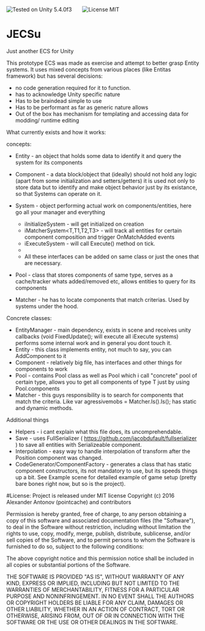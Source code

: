 ![Tested on Unity 5.4.0f3](https://img.shields.io/badge/Tested%20on%20unity-5.4.0f3-blue.svg?style=flat-square)&nbsp;&nbsp;&nbsp;&nbsp;&nbsp;&nbsp;
![License MIT](https://img.shields.io/badge/license-MIT-green.svg)
# JECSu
Just another ECS for Unity

This prototype ECS was made as exercise and attempt to better grasp  Entity systems.
It uses mixed concepts from various places (like Entitas framework) but has several decisions:

* no code generation required for it to function.
* has to acknowledge Unity specific nature
* Has to be braindead simple to use
* Has to be performant as far as generic nature allows
* Out of the box has mechanism for templating and accessing data for modding/ runtime editing

What currently exists and how it works:

concepts:

* Entity - an object that holds some data to identify it and query the system for its components
* Component - a data block/object that (ideally) should not hold any logic (apart from some initialization and setters/getters)
      it is used not only to store data but to identify and make object behavior just by its existance, so that Systems can operate on it.
* System - object performing actual work on components/entities, here go all your manager and everything 
    * iInitializeSystem - will get initialized on creation
    * iMatcherSystem<T,T1,T2,T3> - will track all entities for certain component composition and trigger OnMatchAdded events 
    * iExecuteSystem - will call Execute() method on tick.
    * 
    * All these interfaces can be added on same class or just the ones that are necessary.
* Pool - class that stores components of same type, serves as a cache/tracker whats added/removed etc, allows entities to query for its components
    
* Matcher - he has to locate components that match criterias. Used by systems under the hood.




Concrete classes:

* EntityManager - main dependency, exists in scene and receives unity callbacks (void FixedUpdate(); will execute all iExecute systems) 
performs some internal work and in general you dont touch it.
* Entity - this class implements entity, not much to say, you can AddComponent<T> to it
* Component - relatively big file, has interfaces and other things for components to work
* Pool - contains Pool class as well as Pool<T> which i call "concrete" pool of certain type, allows you to get all components of type T
just by using Pool<T>.components
* Matcher - this guys responsibility is to search for components that match the criteria. Like var agressivemobs = Matcher.Is<Mob>().Is<Agressive>();
has static and dynamic methods.

Additional things
* Helpers - i cant explain what this file does, its uncomprehendable.
* Save - uses FullSerializer ( https://github.com/jacobdufault/fullserializer ) to save all entities with Serializeable component.
* Interpolation - easy way to handle interpolation of transform after the Position component was changed.
* CodeGenerator/ComponentFactory - generates a class that has static component constructors, its not mandatory to use, but its speeds things up a bit.
See Example scene for detailed example of game setup (pretty bare bones right now, but so is the project).

#License: 
Project is released under MIT license 
Copyright (c) 2016 Alexander Antonov (pointcache) and contributors

Permission is hereby granted, free of charge, to any person obtaining a copy of this software and associated documentation files (the "Software"), to deal in the Software without restriction, including without limitation the rights to use, copy, modify, merge, publish, distribute, sublicense, and/or sell copies of the Software, and to permit persons to whom the Software is furnished to do so, subject to the following conditions:

The above copyright notice and this permission notice shall be included in all copies or substantial portions of the Software.

THE SOFTWARE IS PROVIDED "AS IS", WITHOUT WARRANTY OF ANY KIND, EXPRESS OR IMPLIED, INCLUDING BUT NOT LIMITED TO THE WARRANTIES OF MERCHANTABILITY, FITNESS FOR A PARTICULAR PURPOSE AND NONINFRINGEMENT. IN NO EVENT SHALL THE AUTHORS OR COPYRIGHT HOLDERS BE LIABLE FOR ANY CLAIM, DAMAGES OR OTHER LIABILITY, WHETHER IN AN ACTION OF CONTRACT, TORT OR OTHERWISE, ARISING FROM, OUT OF OR IN CONNECTION WITH THE SOFTWARE OR THE USE OR OTHER DEALINGS IN THE SOFTWARE.

